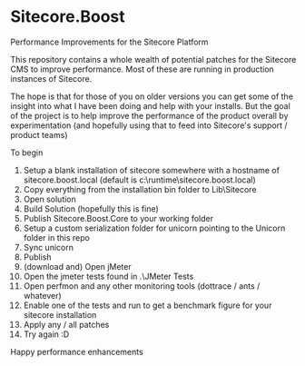 # Sitecore.Boost
Performance Improvements for the Sitecore Platform

This repository contains a whole wealth of potential patches for the Sitecore CMS to improve performance. Most of these are running in production instances of Sitecore.

The hope is that for those of you on older versions you can get some of the insight into what I have been doing and help with your installs. But the goal of the project is 
to help improve the performance of the product overall by experimentation (and hopefully using that to feed into Sitecore's support / product teams) 

To begin

1. Setup a blank installation of sitecore somewhere with a hostname of sitecore.boost.local (default is c:\runtime\sitecore.boost.local)
2. Copy everything from the installation bin folder to Lib\Sitecore
3. Open solution
4. Build Solution (hopefully this is fine)
5. Publish Sitecore.Boost.Core to your working folder
6. Setup a custom serialization folder for unicorn pointing to the Unicorn folder in this repo
7. Sync unicorn
8. Publish
9. (download and) Open jMeter
10. Open the jmeter tests found in .\JMeter Tests
11. Open perfmon and any other monitoring tools (dottrace / ants / whatever)
12. Enable one of the tests and run to get a benchmark figure for your sitecore installation
13. Apply any / all patches
14. Try again :D

Happy performance enhancements